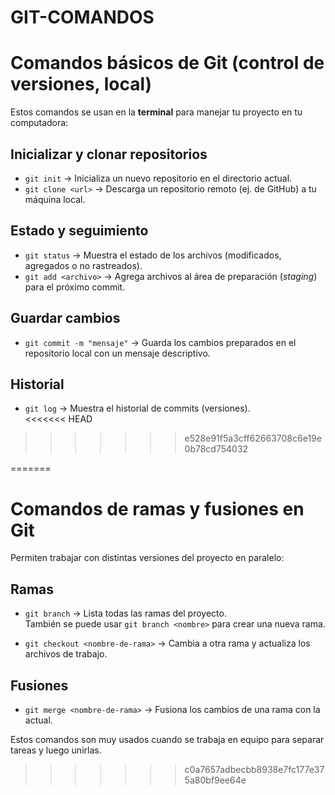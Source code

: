 # GIT-COMANDOS

# Comandos básicos de Git (control de versiones, local)

Estos comandos se usan en la **terminal** para manejar tu proyecto en tu computadora:

## Inicializar y clonar repositorios
- `git init` → Inicializa un nuevo repositorio en el directorio actual.  
- `git clone <url>` → Descarga un repositorio remoto (ej. de GitHub) a tu máquina local.  

## Estado y seguimiento
- `git status` → Muestra el estado de los archivos (modificados, agregados o no rastreados).  
- `git add <archivo>` → Agrega archivos al área de preparación (*staging*) para el próximo commit.  

## Guardar cambios
- `git commit -m "mensaje"` → Guarda los cambios preparados en el repositorio local con un mensaje descriptivo.  

## Historial
- `git log` → Muestra el historial de commits (versiones).  
<<<<<<< HEAD
>>>>>>> e528e91f5a3cff62663708c6e19e0b78cd754032
 
=======

# Comandos de ramas y fusiones en Git

Permiten trabajar con distintas versiones del proyecto en paralelo:

## Ramas
- `git branch` → Lista todas las ramas del proyecto.  
  También se puede usar `git branch <nombre>` para crear una nueva rama.  

- `git checkout <nombre-de-rama>` → Cambia a otra rama y actualiza los archivos de trabajo.  

## Fusiones
- `git merge <nombre-de-rama>` → Fusiona los cambios de una rama con la actual.  

 Estos comandos son muy usados cuando se trabaja en equipo para separar tareas y luego unirlas.

>>>>>>> c0a7657adbecbb8938e7fc177e375a80bf9ee64e
